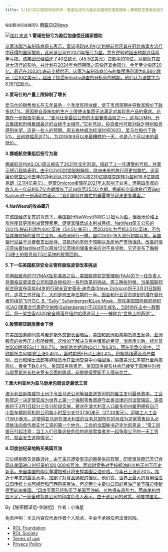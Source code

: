 ```yaml
---
title: 2/18/2022国际财经快讯：雷诺在扭亏为盈后加速偿还国家援助；挪威航空重组后扭亏为盈
---
```

`秘密翻译组金融团队` [轉載自GNews](https://gnews.org/zh-hans/2025641/)

![](https://assets.gnews.org/wp-content/uploads/2022/02/图片1-81.png)[图片来源](https://www.reuters.com/)
**1.雷诺在扭亏为盈后加速偿还国家援助**

[这家法国汽车制造商周五表示，雷诺(RENA.PA)计划提前偿还其在冠状病毒大流行中获得的国家援助，此前该公司在2021年扭亏为盈，并在逆转时超出预期连续两年亏损。该集团已经偿还了40亿欧元（45.5亿美元）贷款中的10亿，以帮助其应对大流行的影响，并计划在2024年合同期限之前偿还其余部分。今年至少偿还20亿，最迟在2023年底前全额偿还。这家汽车制造商公布的集团净利润为8.88亿欧元（合10亿美元），超出了接受Refinitiv调查的分析师的预期，他们认为该数字为8.187亿欧元。](https://www.reuters.com/business/autos-transportation/renault-swings-back-profit-after-two-years-losses-2022-02-18/)

**2.爱马仕的产量上限抑制了增长**

[爱马仕的销售增长在去年最后一个季度有所放缓，低于市场预期并导致其股价下跌多达7%，原因是自我施加的生产上限使该集团无法满足对其珍贵产品的需求。花旗在一份报告中表示：“爱马仕是最后公布的大型奢侈品股之一，这与LVMH、开云集团和历峰集团最近的业绩不太相符。”它补充说，投资者也可能对缺乏特别股息感到失望，这是一些人的预期。周五格林威治标准时间0920，爱马仕股价下跌5%，此前跌幅高达7%，为2016年9月以来最糟糕的一天，也是八个月以来的最低价。](https://www.reuters.com/business/retail-consumer/production-caps-limit-hermes-sales-growth-q4-2022-02-18/)

**3.挪威航空重组后扭亏为盈**

[挪威航空(NAS.OL)周五报告了2021年全年利润，扭转了上一年遭受的亏损，并表示预订趋势表明，由于COVID封锁限制解除，欧洲未来的旅行将更加繁忙。这家廉价航空公司去年的净利润从2020年的亏损230亿挪威克朗转为盈利18.8亿挪威克朗（2.114亿美元）。尽管Omicron疫情在2021年末影响了业务，但第四季度的收入从一年前的6.7亿克朗增长了近四倍至25.5亿克朗。挪威航空首席执行官Geir Karlsen在一份声明中表示：“我们期待在繁忙的春夏季节迎来更多乘客。”](https://www.reuters.com/business/aerospace-defense/norwegian-air-swings-full-year-profit-after-restructuring-2022-02-18/)

**4.NatWest的收益飙升**

[在该国经济复苏的背景下，英国银行NatWest(NWG.L)扭亏为盈，但表示价格上涨将使其更难削减管理费用，促使其降低成本削减目标。NatWest周五公布的2021年税前利润为40亿英镑（54.5亿美元），而2020年为亏损3.51亿英镑，不包括其被砍掉的爱尔兰业务。与欧洲同行一样，自COVID-19大流行初期以来，英国银行受益于消费者支出反弹、贷款违约率低于预期以及房地产市场活跃。改善的情况意味着NatWest可以释放13亿英镑的储备金来应对不良贷款。它还宣布了每股7.5便士的股息和7.5亿英镑的股票回购。](https://www.reuters.com/business/finance/uk-recovery-lifts-natwest-bumper-profit-2022-02-18/)

**5.下一任美国航空安全主管将面临波音改革挑战**

[在两起致命的737MAX坠机事故之后，美国联邦航空管理局(FAA)的下一任负责人将面临监督波音公司和国会授权的一系列改革的挑战。周三晚些时候，当美国联邦航空局宣布现年64岁的行政长官史蒂夫·迪克森(Steve Dickson)将于3月31日辞职时，这项工作开始了，大约是他五年任期的一半。国会和行业官员提到的潜在替代者包括前飞行员C. B. “Sully” Sullenberger和Lee Moak。现任美国国际民航组织(ICAO)理事会代表萨伦伯格(Sullenberger)于2009年成名，当时他在击中一群鹅后，将一架空客A320安全降落在纽约哈德逊河上——被称为“世界上的奇迹”。](https://www.oann.com/next-u-s-aviation-safety-chief-will-face-boeing-reform-challenges/)

**6.股票期货跳涨黄金下滑**

[在美国国务卿同意与俄罗斯外交部长会晤后，美国和欧洲股票期货周五反弹，亚洲股市的抛售压力有所缓解，这增加了解决乌克兰僵局的希望。消息传出后，标准普尔500期货ESc1上涨0.7%，纳斯达克期货NQc1上涨0.8%，而在早盘交易中，泛欧斯托克50期货上涨0.45%，富时期货FFIc1上涨0.4%。积极情绪遍及资产类别，日元和瑞士法郎等避险货币在亚洲交易中小幅回落，隔夜美元汇率攀升至两周高位，黄金下跌0.4%。美国国务院表示，美国国务卿布林肯已接受下周晚些时候与俄罗斯外长拉夫罗夫会面的邀请，前提是俄罗斯不入侵乌克兰。](https://www.oann.com/stocks-drop-as-investors-cut-risk-on-ukraine-tension/)

**7.澳大利亚州为亚马逊承包商设定最低工资**

[澳大利亚新南威尔士州下令亚马逊公司等自由送货司机的雇主支付最低费率，工会称赞这一决定使其成为世界上第一个强制零售商遵守此类法律的司法管辖区。该措施将于3月1日起分三年分阶段实施，要求在澳大利亚人口最多的州雇用拥有自己小型车辆的司机的公司每小时至少支付37.80澳元（27.20美元）。运输工人工会(TWU)表示，这使得亚马逊在澳大利亚的业务总部所在的州成为这家零售巨头必须依法向承包商支付工资的第一个地方。工会的全国秘书迈克尔凯恩说：“零工巨兽已引起注意：当工人们召集这些危险的底层喂食者并一起争取公平的一天工资时，就会发生这种情况。”](https://www.oann.com/australian-state-sets-minimum-pay-for-amazon-contractors-in-landmark-step/)

**8.印度创纪录地购买美国豆油**

[三位经销商告诉路透社，由于来自遭受旱灾的南美供应有限，印度贸易商已签订合同从美国进口创纪录的100,000吨豆油，而此时竞争对手棕榈油的价格正创下历史新高。来自美国的购买量增加预计将支撑美国豆油价格，今年已上涨近20%，接近十年来的最高水平，加剧了对食品通胀的担忧。他们说，世界上最大的食用油进口国传统上从阿根廷和巴西购买豆油，但这两个主要出口国的豆油产量下降迫使新德里转向美国。“印度买家已经购买了美国豆油船。价格很有吸引力，而南美的供应不足，”一家全球贸易公司的印度负责人表示，由于该公司的政策，他要求匿名。](https://www.oann.com/exclusive-india-makes-record-u-s-soyoil-purchases-as-drought-parches-south-america/)

By【秘密翻译组-金融组】
作者：小海星

 

免责声明：本文内容仅代表作者个人观点，平台不承担任何法律风险。

- [ROL Foundation](https://rolfoundation.org/)
- [ROL Society](https://rolsociety.org/)
- [Terms of use](https://gnews.org/terms-of-use-3/)
- [Privacy Policy](https://gnews.org/privacy-policy/)
